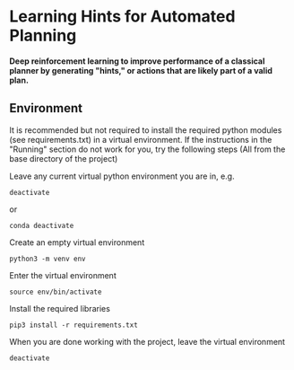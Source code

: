 # Learning Hints for Automated Planning
#### Deep reinforcement learning to improve performance of a classical planner by generating "hints," or actions that are likely part of a valid plan.

## Environment

It is recommended but not required to install the required python modules (see requirements.txt) in a virtual environment.
If the instructions in the "Running" section do not work for you, try the following steps (All from the base directory of the project)

Leave any current virtual python environment you are in, e.g.
```
deactivate
```
or
```
conda deactivate
```
Create an empty virtual environment
```
python3 -m venv env
```
Enter the virtual environment
```
source env/bin/activate
```
Install the required libraries
```
pip3 install -r requirements.txt
```
When you are done working with the project, leave the virtual environment
```
deactivate
```
